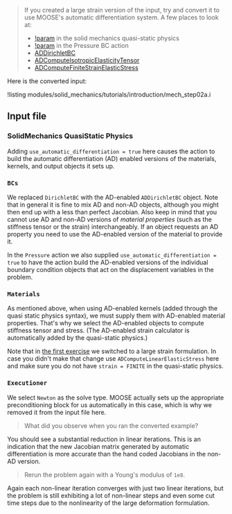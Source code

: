 > If you created a large strain version of the input, try and convert it to use
> MOOSE's automatic differentiation system. A few places to look at:
>
> - [!param](/Physics/SolidMechanics/QuasiStatic/SolidMechanicsAction/use_automatic_differentiation) in the solid mechanics quasi-static physics
> - [!param](/BCs/Pressure/PressureAction/use_automatic_differentiation) in the Pressure BC action
> - [ADDirichletBC](ADDirichletBC.md)
> - [ADComputeIsotropicElasticityTensor](ComputeIsotropicElasticityTensor.md)
> - [ADComputeFiniteStrainElasticStress](ADComputeFiniteStrainElasticStress.md)

Here is the converted input:

!listing modules/solid_mechanics/tutorials/introduction/mech_step02a.i

## Input file

### SolidMechanics QuasiStatic Physics

Adding `use_automatic_differentiation = true` here causes the action to build
the automatic differentiation (AD) enabled versions of the materials, kernels,
and output objects it sets up.

### `BCs`

We replaced `DirichletBC` with the AD-enabled `ADDirichletBC` object. Note that
in general it is fine to mix AD and non-AD objects, although you might then end
up with a less than perfect Jacobian. Also keep in mind that you cannot use AD
and non-AD versions of *material properties* (such as the stiffness tensor or the
strain) interchangeably. If an object requests an AD property you need to use the
AD-enabled version of the material to provide it.

In the `Pressure` action we also supplied `use_automatic_differentiation = true`
to have the action build the AD-enabled versions of the individual boundary
condition objects that act on the displacement variables in the problem.

### `Materials`

As mentioned above, when using AD-enabled kernels (added through the quasi static
physics syntax), we must supply them with AD-enabled material properties. That's why we
select the AD-enabled objects to compute stiffness tensor and stress. (The
AD-enabled strain calculator is automatically added by the quasi-static physics.)

Note that in [the first exercise](solid_mechanics/tutorials/introduction/answer02a.md)
we switched to a large strain formulation. In case you didn't make that change
use `ADComputeLinearElasticStress` here and make sure you do not have `strain =
FINITE` in the quasi-static physics.

### `Executioner`

We select `Newton` as the solve type. MOOSE actually sets up the appropriate
preconditioning block for us automatically in this case, which is why we
removed it from the input file here.

> What did you observe when you ran the converted example?

You should see a substantial reduction in linear iterations. This is an
indication that the new Jacobian matrix generated by automatic differentiation
is more accurate than the hand coded Jacobians in the non-AD version.

> Rerun the problem again with a Young's modulus of `1e8`.

Again each non-linear iteration converges with just two linear iterations, but
the problem is still exhibiting a lot of non-linear steps and even some cut time
steps due to the nonlinearity of the large deformation formulation.
